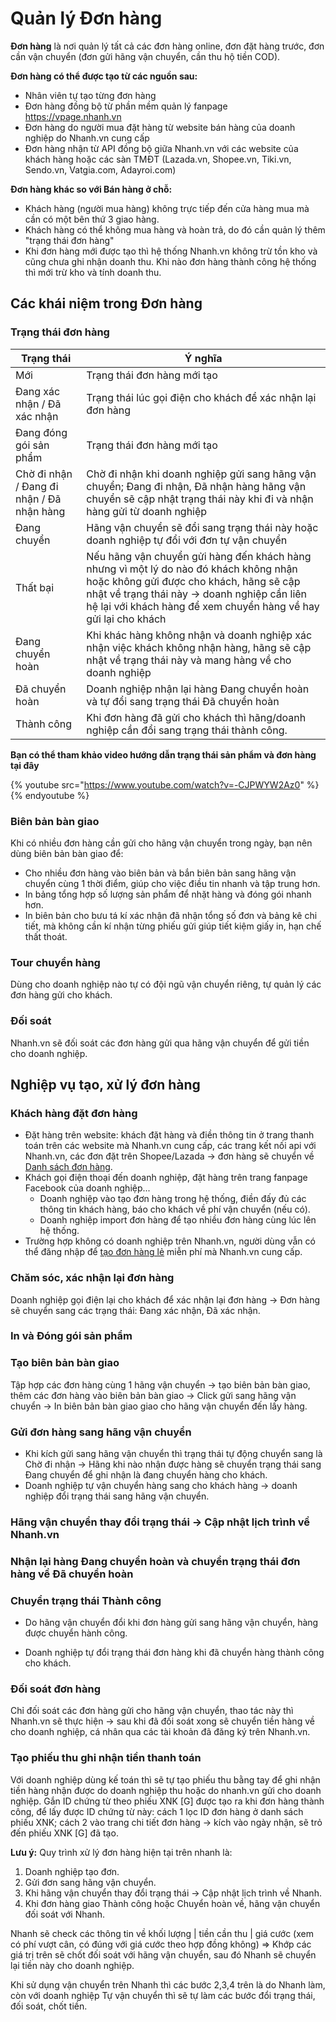 # Quản lý Đơn hàng
**Đơn hàng** là nơi quản lý tất cả các đơn hàng online, đơn đặt hàng trước, đơn cần vận chuyển (đơn gửi hãng vận chuyển, cần thu hộ tiền COD).

**Đơn hàng có thể được tạo từ các nguồn sau:** 

- Nhân viên tự tạo từng đơn hàng 
- Đơn hàng đồng bộ từ phần mềm quản lý fanpage https://vpage.nhanh.vn
- Đơn hàng do người mua đặt hàng từ website bán hàng của doanh nghiệp do Nhanh.vn cung cấp
- Đơn hàng nhận từ API đồng bộ giữa Nhanh.vn với các website của khách hàng hoặc các sàn TMĐT (Lazada.vn, Shopee.vn, Tiki.vn, Sendo.vn, Vatgia.com, Adayroi.com)

**Đơn hàng khác so với Bán hàng ở chỗ:**

- Khách hàng (người mua hàng) không trực tiếp đến cửa hàng mua mà cần có một bên thứ 3 giao hàng.
- Khách hàng có thể không mua hàng và hoàn trả, do đó cần quản lý thêm "trạng thái đơn hàng"
- Khi đơn hàng mới được tạo thì hệ thống Nhanh.vn không trừ tồn kho và cũng chưa ghi nhận doanh thu. Khi nào đơn hàng thành công hệ thống thì mới trừ kho và tính doanh thu.

## Các khái niệm trong Đơn hàng
### Trạng thái đơn hàng
**Trạng thái** | **Ý nghĩa**
------------ | -------------
Mới | Trạng thái đơn hàng mới tạo
Đang xác nhận / Đã xác nhận | Trạng thái lúc gọi điện cho khách để xác nhận lại đơn hàng
Đang đóng gói sản phẩm | Trạng thái đơn hàng mới tạo
Chờ đi nhận / Đang đi nhận / Đã nhận hàng | Chờ đi nhận khi doanh nghiệp gửi sang hãng vận chuyển; Đang đi nhận, Đã nhận hàng hãng vận chuyển sẽ cập nhật trạng thái này khi đi và nhận hàng gửi từ doanh nghiệp
Đang chuyển | Hãng vận chuyển sẽ đổi sang trạng thái này hoặc doanh nghiệp tự đổi với đơn tự vận chuyển
Thất bại | Nếu hãng vận chuyển gửi hàng đến khách hàng nhưng vì một lý do nào đó khách không nhận hoặc không gửi được cho khách, hãng sẽ cập nhật về trạng thái này -> doanh nghiệp cần liên hệ lại với khách hàng để xem chuyển hàng về hay gửi lại cho khách
Đang chuyển hoàn | Khi khác hàng không nhận và doanh nghiệp xác nhận việc khách không nhận hàng, hãng sẽ cập nhật về trạng thái này và mang hàng về cho doanh nghiệp
Đã chuyển hoàn | Doanh nghiệp nhận lại hàng Đang chuyển hoàn và tự đổi sang trạng thái Đã chuyển hoàn
Thành công | Khi đơn hàng đã gửi cho khách thì hãng/doanh nghiệp cần đổi sang trạng thái thành công.

**Bạn có thể tham khảo video hướng dẫn trạng thái sản phẩm và đơn hàng tại đây**

{% youtube src="https://www.youtube.com/watch?v=-CJPWYW2Az0" %}{% endyoutube %}

### Biên bản bàn giao
Khi có nhiều đơn hàng cần gửi cho hãng vận chuyển trong ngày, bạn nên dùng biên bản bàn giao để:
- Cho nhiều đơn hàng vào biên bản và bắn biên bản sang hãng vận chuyển cùng 1 thời điểm, giúp cho việc điều tin nhanh và tập trung hơn.
- In bảng tổng hợp số lượng sản phẩm để nhặt hàng và đóng gói nhanh hơn.
- In biên bản cho bưu tá kí xác nhận đã nhận tổng số đơn và bảng kê chi tiết, mà không cần kí nhận từng phiếu gửi giúp tiết kiệm giấy in, hạn chế thất thoát.

### Tour chuyển hàng
Dùng cho doanh nghiệp nào tự có đội ngũ vận chuyển riêng, tự quản lý các đơn hàng gửi cho khách.

### Đối soát
Nhanh.vn sẽ đối soát các đơn hàng gửi qua hãng vận chuyển để gửi tiền cho doanh nghiệp.

## Nghiệp vụ tạo, xử lý đơn hàng
### Khách hàng đặt đơn hàng
- Đặt hàng trên website: khách đặt hàng và điền thông tin ở trang thanh toán trên các website mà Nhanh.vn cung cấp, các trang kết nối api với Nhanh.vn, các đơn đặt trên Shopee/Lazada -> đơn hàng sẽ chuyển về [Danh sách đơn hàng](https://nhanh.vn/order/manage/index).
- Khách gọi điện thoại đến doanh nghiệp, đặt hàng trên trang fanpage Facebook của doanh nghiệp...
  - Doanh nghiệp vào tạo đơn hàng trong hệ thống, điền đấy đủ các thông tin khách hàng, báo cho khách về phí vận chuyển (nếu có).
  - Doanh nghiệp import đơn hàng để tạo nhiều đơn hàng cùng lúc lên hệ thống.
- Trường hợp không có doanh nghiệp trên Nhanh.vn, người dùng vẫn có thể đăng nhập để [tạo đơn hàng lẻ](https://nhanh.vn/shipping/shipment/add) miễn phí mà Nhanh.vn cung cấp.

### Chăm sóc, xác nhận lại đơn hàng
Doanh nghiệp gọi điện lại cho khách để xác nhận lại đơn hàng -> Đơn hàng sẽ chuyển sang các trạng thái: Đang xác nhận, Đã xác nhận.

### In và Đóng gói sản phẩm

### Tạo biên bản bàn giao
Tập hợp các đơn hàng cùng 1 hãng vận chuyển -> tạo biên bản bàn giao, thêm các đơn hàng vào biên bản bàn giao -> Click gửi sang hãng vận chuyển -> In biên bản bàn giao giao cho hãng vận chuyển đến lấy hàng.

### Gửi đơn hàng sang hãng vận chuyển
- Khi kích gửi sang hãng vận chuyển thì trạng thái tự động chuyển sang là Chờ đi nhận -> Hãng khi nào nhận được hàng sẽ chuyển trạng thái sang Đang chuyển để ghi nhận là đang chuyển hàng cho khách.
- Doanh nghiệp tự vận chuyển hàng sang cho khách hàng -> doanh nghiệp đổi trạng thái sang hãng vận chuyển.

### Hãng vận chuyển thay đổi trạng thái -> Cập nhật lịch trình về Nhanh.vn

### Nhận lại hàng Đang chuyển hoàn và chuyển trạng thái đơn hàng về Đã chuyển hoàn

### Chuyển trạng thái Thành công
- Do hãng vận chuyển đổi khi đơn hàng gửi sang hãng vận chuyển, hàng được chuyển hành công.

- Doanh nghiệp tự đổi trạng thái đơn hàng khi đã chuyển hàng thành công cho khách.

### Đối soát đơn hàng
Chỉ đối soát các đơn hàng gửi cho hãng vận chuyển, thao tác này thì Nhanh.vn sẽ thực hiện -> sau khi đã đối soát xong sẽ chuyển tiền hàng về cho doanh nghiệp, cá nhân qua các tài khoản đã đăng ký trên Nhanh.vn.

### Tạo phiếu thu ghi nhận tiền thanh toán
Với doanh nghiệp dùng kế toán thì sẽ tự tạo phiếu thu bằng tay để ghi nhận tiền hàng nhận được do doanh nghiệp thu hoặc do nhanh.vn gửi cho doanh nghiệp. Gắn ID chứng từ theo phiếu XNK [G] được tạo ra khi đơn hàng thành công, để lấy được ID chứng từ này: cách 1 lọc ID đơn hàng ở danh sách phiếu XNK; cách 2 vào trang chi tiết đơn hàng -> kích vào ngày nhận, sẽ trỏ đến phiếu XNK [G] đã tạo.

**Lưu ý:** Quy trình xử lý đơn hàng hiện tại trên nhanh là:
1. Doanh nghiệp tạo đơn.
2. Gửi đơn sang hãng vận chuyển.
3. Khi hãng vận chuyển thay đổi trạng thái -> Cập nhật lịch trình về Nhanh.
4. Khi đơn hàng giao Thành công hoặc Chuyển hoàn về, hãng vận chuyển đối soát với Nhanh.

Nhanh sẽ check các thông tin về khối lượng | tiền cần thu | giá cước (xem có phí vượt cân, có đúng với giá cước theo hợp đồng không) => Khớp các giá trị trên sẽ chốt đối soát với hãng vận chuyển, sau đó Nhanh sẽ chuyển lại tiền này cho doanh nghiệp.

Khi sử dụng vận chuyển trên Nhanh thì các bước 2,3,4 trên là do Nhanh làm, còn với doanh nghiệp Tự vận chuyển thì sẽ tự làm các bước đổi trạng thái, đối soát, chốt tiền.
